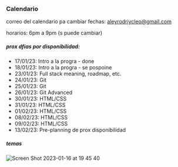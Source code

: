 ### Calendario

correo del calendario pa cambiar fechas: aleyrodriycleo@gmail.com

horarios: 6pm a 9pm (s puede cambiar)

##### prox dfias por disponibilidad:
- 17/01/23: Intro a la progra - done
- 18/01/23: Intro a la progra - se pospoine
- 23/01/23: Full stack meaning, roadmap, etc.
- 24/01/23: Git
- 25/01/23: Git
- 26/01/23: Git Advanced
- 30/01/23: HTML/CSS
- 31/01/23: HTML/CSS
- 01/02/23: HTML/CSS
- 08/02/23: HTML/CSS
- 09/02/23: HTML/CSS
- 13/02/23: Pre-planning de prox disponibilidad 



##### temas
![Screen Shot 2023-01-16 at 19 45 40](https://user-images.githubusercontent.com/74441510/212791964-efffae94-02a3-47d3-9e1d-5a1b138aecb5.png)
